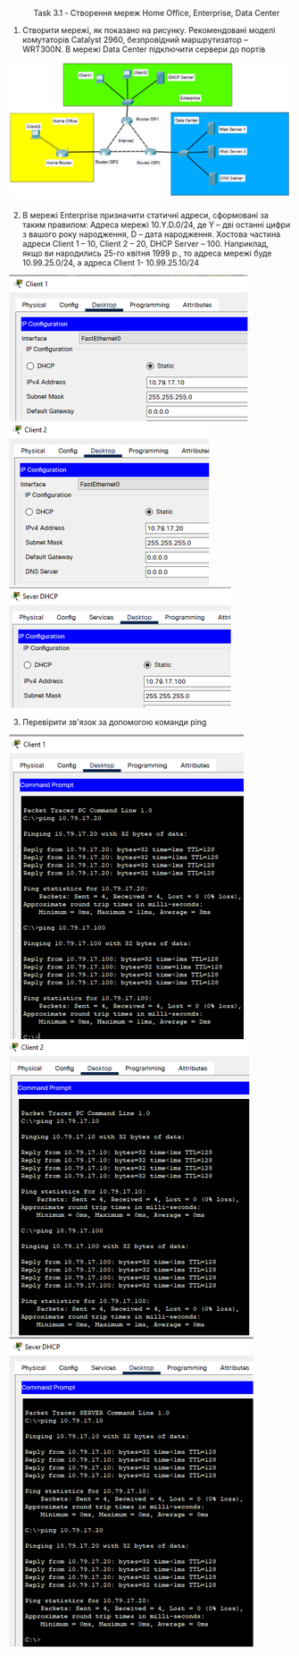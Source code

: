 <ul><center>Task 3.1 - Створення мереж Home Office, Enterprise, Data Center</center></ul>


1. Створити мережі, як показано на рисунку. Рекомендовані моделі комутаторів Catalyst 2960, безпровідний маршрутизатор – WRT300N. В мережі Data Center підключити сервери до портів


<img src="https://github.com/VKosheliuk/DevOps_online_Lviv_2022Q1Q2/blob/3d95ef6e01a7306a530c524d4a096a6bc985ddf7/m3/task3.1/scrin/zavdannya.png"></ul>

2. В мережі Enterprise призначити статичні адреси, сформовані за таким правилом: Адреса мережі 10.Y.D.0/24, де Y – дві останні цифри з вашого року народження, D – дата народження. Хостова частина адреси Client 1 – 10, Client 2 – 20, DHCP Server – 100. Наприклад, якщо ви народились 25-го квітня 1999 р., то адреса мережі буде 10.99.25.0/24, а адреса Client 1- 10.99.25.10/24

<img src="https://github.com/VKosheliuk/DevOps_online_Lviv_2022Q1Q2/blob/aa45a75fc5bfeefd44503fc51a07772feb36c511/m3/task3.1/scrin/2.1.png"></ul>
<img src="https://github.com/VKosheliuk/DevOps_online_Lviv_2022Q1Q2/blob/aa45a75fc5bfeefd44503fc51a07772feb36c511/m3/task3.1/scrin/2.2.png"></ul>
<img src="https://github.com/VKosheliuk/DevOps_online_Lviv_2022Q1Q2/blob/aa45a75fc5bfeefd44503fc51a07772feb36c511/m3/task3.1/scrin/2.3.png"></ul>

3. Перевірити зв'язок за допомогою команди ping 

<img src="https://github.com/VKosheliuk/DevOps_online_Lviv_2022Q1Q2/blob/7d6fdfe03ec22b9e02316432eeff9861dc529bcf/m3/task3.1/scrin/2_ping_1.png"></ul>
<img src="https://github.com/VKosheliuk/DevOps_online_Lviv_2022Q1Q2/blob/7d6fdfe03ec22b9e02316432eeff9861dc529bcf/m3/task3.1/scrin/2_ping_2.png"></ul>
<img src="https://github.com/VKosheliuk/DevOps_online_Lviv_2022Q1Q2/blob/7d6fdfe03ec22b9e02316432eeff9861dc529bcf/m3/task3.1/scrin/2_ping_dhcp.png"></ul>

